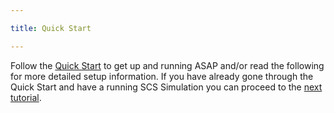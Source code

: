 ```yaml
---

title: Quick Start

---
```


Follow the [Quick Start](/documentation/00-installation/03-quickstart/00-quickstart)
 to get up and running ASAP and/or read the following for more detailed setup information.  If you have already gone through the Quick Start and have a running SCS Simulation you can proceed to the [next tutorial](/documentation/01-scs/00-tutorials/01-running-a-simulation).